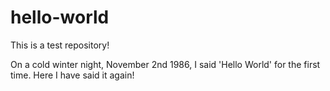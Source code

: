 # hello-world
This is a test repository!

On a cold winter night, November 2nd 1986, I said 'Hello World' for the first time.
Here I have said it again!
